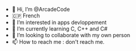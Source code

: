 - 👋 Hi, I’m @ArcadeCode
- 🇨🇵 French
- 👀 I’m interested in apps devloppement
- 🌱 I’m currently learning C, C++ and C#
- 💞️ I’m looking to collaborate with my own person
- 📫 How to reach me : don't reach me.

<!---
ArcadeCode/ArcadeCode is a ✨ special ✨ repository because its `README.md` (this file) appears on your GitHub profile.
You can click the Preview link to take a look at your changes.
--->
